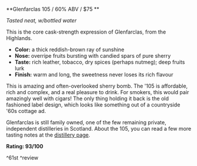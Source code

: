 **Glenfarclas 105 / 60% ABV / $75 **

*Tasted neat, w/bottled water*

This is the core cask-strength expression of Glenfarclas, from the Highlands.

* **Color:** a thick reddish-brown ray of sunshine
* **Nose:** overripe fruits bursting with candied spars of pure sherry
* **Taste:** rich leather, tobacco, dry spices (perhaps nutmeg); deep fruits lurk 
* **Finish:** warm and long, the sweetness never loses its rich flavour

This is amazing and often-overlooked sherry bomb.  The '105 is affordable, rich and complex, and a real pleasure to drink.  For smokers, this would pair amazingly well with cigars!  The only thing holding it back is the old fashioned label design, which looks like something out of a countryside '60s cottage ad.

Glenfarclas is still family owned, one of the few remaining private, independent distilleries in Scotland.  About the 105, you can read a few more tasting notes at the [distillery page](http://www.glenfarclas.co.uk/en/pages/78,105-Cask-Strength.html).

**Rating: 93/100**

^61st ^review
